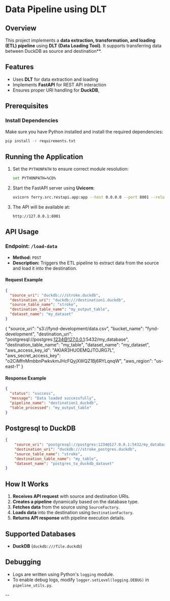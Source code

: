 # Data Pipeline using DLT

## Overview
This project implements a **data extraction, transformation, and loading (ETL) pipeline** using **DLT (Data Loading Tool)**. It supports transferring data between DuckDB as source and destination**.

## Features
- Uses **DLT** for data extraction and loading
- Implements **FastAPI** for REST API interaction
- Ensures proper URI handling for **DuckDB**, 

## Prerequisites
### Install Dependencies
Make sure you have Python installed and install the required dependencies:
```sh
pip install -r requirements.txt
```

## Running the Application
1. Set the `PYTHONPATH` to ensure correct module resolution:
   ```sh
   set PYTHONPATH=%CD%
   ```

2. Start the FastAPI server using **Uvicorn**:
   ```sh
   uvicorn ferry.src.restapi.app:app --host 0.0.0.0 --port 8001 --reload
   ```

3. The API will be available at:
   ```
   http://127.0.0.1:8001
   ```

## API Usage
### Endpoint: `/load-data`
- **Method:** `POST`
- **Description:** Triggers the ETL pipeline to extract data from the source and load it into the destination.

#### Request Example
```json
{
  "source_uri": "duckdb:///stroke.duckdb",
  "destination_uri": "duckdb:///destination1.duckdb",
  "source_table_name": "stroke",
  "destination_table_name": "my_output_table",
  "dataset_name": "my_dataset"
}
```

{
    "source_uri": "s3://fynd-development/data.csv",
    "bucket_name": "fynd-development",
    "destination_uri": "postgresql://postgres:1234@127.0.0.1:5432/my_database",
    "destination_table_name": "my_table",
    "dataset_name": "my_dataset",
    "aws_access_key_id": "AKIAR3HUOEMQJTOJRG7L",
    "aws_secret_access_key": "o2CiMfnMmbbnPwkvkmJHcFQyjXWQZ1Bj6RYLqnqW",
    "aws_region": "us-east-1"
}


#### Response Example
```json
{
  "status": "success",
  "message": "Data loaded successfully",
  "pipeline_name": "destination1_duckdb",
  "table_processed": "my_output_table"
}
```
## Postgresql to DuckDB
```json
{
    "source_uri": "postgresql://postgres:1234@127.0.0.1:5432/my_database",
    "destination_uri": "duckdb:///stroke_postgres.duckdb",
    "source_table_name": "stroke",
    "destination_table_name": "my_table",
    "dataset_name": "postgres_to_duckdb_dataset"
}

```



## How It Works
1. **Receives API request** with source and destination URIs.
2. **Creates a pipeline** dynamically based on the database type.
3. **Fetches data** from the source using `SourceFactory`.
4. **Loads data** into the destination using `DestinationFactory`.
5. **Returns API response** with pipeline execution details.

## Supported Databases
- **DuckDB** (`duckdb:///file.duckdb`)





## Debugging
- Logs are written using Python's `logging` module.
- To enable debug logs, modify `logger.setLevel(logging.DEBUG)` in `pipeline_utils.py`.

--



